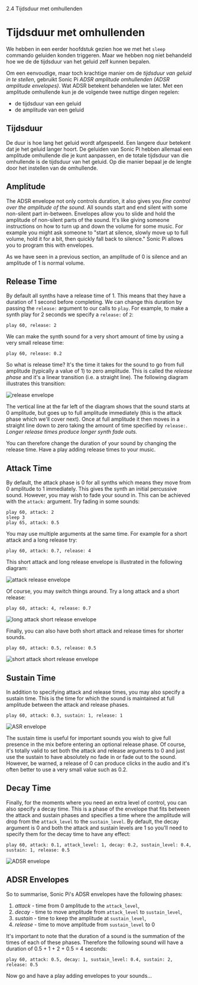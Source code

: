 2.4 Tijdsduur met omhullenden

# Tijdsduur met omhullenden

We hebben in een eerder hoofdstuk gezien hoe we met het `sleep` commando geluiden konden triggeren. Maar we hebben nog niet behandeld hoe we de de tijdsduur van het geluid zelf kunnen bepalen.

Om een eenvoudige, maar toch krachtige manier om de *tijdsduur van geluid in te stellen*, gebruikt Sonic Pi *ADSR amplitude omhullenden (ADSR amplitude envelopes)*. Wat ADSR betekent behandelen we later. Met een amplitude omhullende kun je de volgende twee nuttige dingen regelen:

* de tijdsduur van een geluid
* de amplitude van een geluid

## Tijdsduur

De duur is hoe lang het geluid wordt afgespeeld. Een langere duur betekent dat je het geluid langer hoort. De geluiden van Sonic Pi hebben allemaal een amplitude omhullende die je kunt aanpassen, en de totale tijdsduur van die omhullende is de tijdsduur van het geluid. Op die manier bepaal je de lengte door het instellen van de omhullende.

## Amplitude

The ADSR envelope not only controls duration, it also gives you *fine
control over the amplitude of the sound*. All sounds start and end
silent with some non-silent part in-between. Envelopes allow you to
slide and hold the amplitude of non-silent parts of the sound. It's like
giving someone instructions on how to turn up and down the volume for
some music. For example you might ask someone to "start at silence,
slowly move up to full volume, hold it for a bit, then quickly fall back to
silence." Sonic Pi allows you to program this with envelopes.

As we have seen in a previous section, an amplitude of 0 is silence and
an amplitude of 1 is normal volume.

## Release Time

By default all synths have a release time of 1. This means that they
have a duration of 1 second before completing. We can change this
duration by passing the `release:` argument to our calls to `play`. For
example, to make a synth play for 2 seconds we specify a `release:` of
`2`:

```
play 60, release: 2
```

We can make the synth sound for a very short amount of time by using a
very small release time:

```
play 60, release: 0.2
```

So what is release time? It's the time it takes for the sound to go from
full amplitude (typically a value of 1) to zero amplitude. This is
called the *release phase* and it's a linear transition (i.e. a straight
line). The following diagram illustrates this transition:

![release envelope](:/images/tutorial/env-release.png)

The vertical line at the far left of the diagram shows that the sound
starts at 0 amplitude, but goes up to full amplitude immediately (this
is the attack phase which we'll cover next). Once at full amplitude it
then moves in a straight line down to zero taking the amount of time
specified by `release:`.  *Longer release times produce longer synth
fade outs.*

You can therefore change the duration of your sound by changing the
release time. Have a play adding release times to your music.

## Attack Time

By default, the attack phase is 0 for all synths which means they move
from 0 amplitude to 1 immediately. This gives the synth an initial
percussive sound. However, you may wish to fade your sound in. This can
be achieved with the `attack:` argument. Try fading in some sounds:

```
play 60, attack: 2
sleep 3
play 65, attack: 0.5
```

You may use multiple arguments at the same time. For example for a short
attack and a long release try:

```
play 60, attack: 0.7, release: 4
```

This short attack and long release envelope is illustrated in the
following diagram:

![attack release envelope](:/images/tutorial/env-attack-release.png)

Of course, you may switch things around. Try a long attack and a short
release:

```
play 60, attack: 4, release: 0.7
```

![long attack short release envelope](:/images/tutorial/env-long-attack-short-release.png)

Finally, you can also have both short attack and release times for
shorter sounds.

```
play 60, attack: 0.5, release: 0.5
```

![short attack short release envelope](:/images/tutorial/env-short-attack-short-release.png)

## Sustain Time

In addition to specifying attack and release times, you may also
specify a sustain time. This is the time for which the sound is
maintained at full amplitude between the attack and release phases.

```
play 60, attack: 0.3, sustain: 1, release: 1
```

![ASR envelope](:/images/tutorial/env-attack-sustain-release.png)

The sustain time is useful for important sounds you wish to give full
presence in the mix before entering an optional release phase. Of
course, it's totally valid to set both the attack and release arguments
to 0 and just use the sustain to have absolutely no fade in or fade out
to the sound. However, be warned, a release of 0 can produce clicks in
the audio and it's often better to use a very small value such as 0.2.


## Decay Time

Finally, for the moments where you need an extra level of control, you
can also specify a decay time. This is a phase of the envelope that fits
between the attack and sustain phases and specifies a time where the
amplitude will drop from the `attack_level` to the `sustain_level`. By
default, the decay argument is 0 and both the attack and sustain levels
are 1 so you'll need to specify them for the decay time to have any
effect:

```
play 60, attack: 0.1, attack_level: 1, decay: 0.2, sustain_level: 0.4, sustain: 1, release: 0.5
```

![ADSR envelope](:/images/tutorial/env-attack-decay-sustain-release.png)

## ADSR Envelopes

So to summarise, Sonic Pi's ADSR envelopes have the following phases:

1. *attack* - time from 0 amplitude to the `attack_level`,
2. *decay* - time to move amplitude from `attack_level` to `sustain_level`,
3. *sustain* - time to keep the amplitude at `sustain_level`,
4. *release* - time to move amplitude from `sustain_level` to 0

It's important to note that the duration of a sound is the summation of
the times of each of these phases. Therefore the following sound will
have a duration of 0.5 + 1 + 2 + 0.5 = 4 seconds:

```
play 60, attack: 0.5, decay: 1, sustain_level: 0.4, sustain: 2, release: 0.5
```

Now go and have a play adding envelopes to your sounds...
